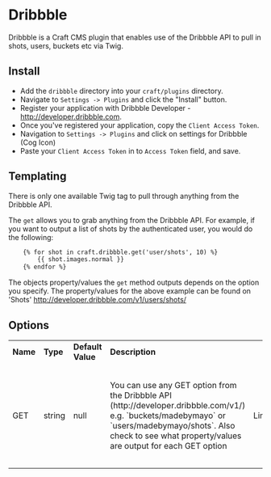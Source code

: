 # Dribbble

Dribbble is a Craft CMS plugin that enables use of the Dribbble API to pull in shots, users, buckets etc via Twig.

## Install

- Add the `dribbble` directory into your `craft/plugins` directory.
- Navigate to `Settings -> Plugins` and click the "Install" button.
- Register your application with Dribbble Developer - http://developer.dribbble.com.
- Once you've registered your application, copy the `Client Access Token`.
- Navigation to `Settings -> Plugins` and click on settings for Dribbble (Cog Icon)
- Paste your `Client Access Token` in to `Access Token` field, and save.
 
## Templating

There is only one available Twig tag to pull through anything from the Dribbble API.

The `get` allows you to grab anything from the Dribbble API. For example, if you want to output a list of shots by the authenticated user, you would do the following:

```HTML
	{% for shot in craft.dribbble.get('user/shots', 10) %}
		{{ shot.images.normal }}
	{% endfor %}
```

The objects property/values the `get` method outputs depends on the option you specify. The property/values for the above example can be found on 'Shots' http://developer.dribbble.com/v1/users/shots/

## Options 

<table>
	<tr>
		<td><strong>Name</strong></td>
		<td><strong>Type</strong></td>
		<td><strong>Default Value</strong></td>
		<td><strong>Description</strong></td>
	</tr>
	<tr>
		<td>GET</td>
		<td>string</td>
		<td>null</td>
		<td>You can use any GET option from the Dribbble API (http://developer.dribbble.com/v1/) e.g. `buckets/madebymayo` or `users/madebymayo/shots`. Also check to see what property/values are output for each GET option</td>
		<td>Limit</td>
		<td>integer</td>
		<td>null</td>
		<td>Sets the limit on the amount of objects pulled from the API</td>
	</tr>
</table>

